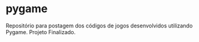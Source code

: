 # pygame
Repositório para postagem dos códigos de jogos desenvolvidos utilizando Pygame.
Projeto Finalizado.
